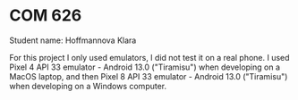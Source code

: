 # COM 626

Student name: Hoffmannova Klara

For this project I only used emulators, I did not test it on a real phone.
I used Pixel 4 API 33 emulator - Android 13.0 ("Tiramisu") when developing on a MacOS laptop, 
and then Pixel 8 API 33 emulator - Android 13.0 ("Tiramisu") when developing on a Windows computer.